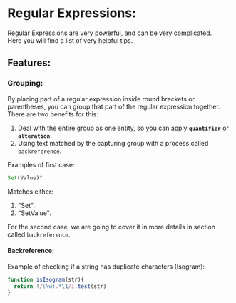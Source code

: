 # Regular Expressions:

Regular Expressions are very powerful, and can be very complicated.  
Here you will find a list of very helpful tips.

## Features:

### Grouping:
By placing part of a regular expression inside round brackets or parentheses, you can group that part of the regular expression together.  
There are two benefits for this:  

1. Deal with the entire group as one entity, so you can apply **`quantifier`** or **`alteration`**.
2. Using text matched by the capturing group with a process called `backreference`.

Examples of first case:

```js
Set(Value)? 
```

Matches either:  

1. "Set".
2. "SetValue".

For the second case, we are going to cover it in more details in section called `backreference`.


#### Backreference:

Example of checking if a string has duplicate characters (Isogram):

```js
function isIsogram(str){ 
  return !/(\w).*\1/i.test(str)
}
```